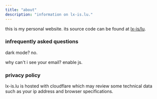 ```yaml
---
title: "about"
description: "information on lx-is.lu."
---
```


this is my personal website. its source code can be found at [lx-is/lu](https://github.com/lx-is/lu).

### infrequently asked questions

dark mode? no.

why can't i see your email? enable js.

### privacy policy

lx-is.lu is hosted with cloudflare which may review some technical data such as your ip address and browser specifications.